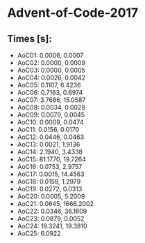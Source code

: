 # Advent-of-Code-2017

## Times [s]:

- AoC01: 0.0006, 0.0007
- AoC02: 0.0000, 0.0009
- AoC03: 0.0000, 0.0005
- AoC04: 0.0026, 0.0042
- AoC05: 0.1107, 6.4236
- AoC06: 0.7163, 0.6974
- AoC07: 3.7686, 15.0587
- AoC08: 0.0034, 0.0028
- AoC09: 0.0079, 0.0045
- AoC10: 0.0009, 0.0474
- AoC11: 0.0156, 0.0170
- AoC12: 0.0446, 0.0463
- AoC13: 0.0021, 1.9136
- AoC14: 2.1940, 3.4338
- AoC15: 81.1770, 19.7264
- AoC16: 0.0753, 2.9757
- AoC17: 0.0015, 14.4563
- AoC18: 0.0159, 1.2979
- AoC19: 0.0272, 0.0313
- AoC20: 0.0005, 5.2009
- AoC21: 0.0645, 1666.2002
- AoC22: 0.0346, 36.1609
- AoC23: 0.0879, 0.0052
- AoC24: 19.3241, 19.3810
- AoC25: 6.0922